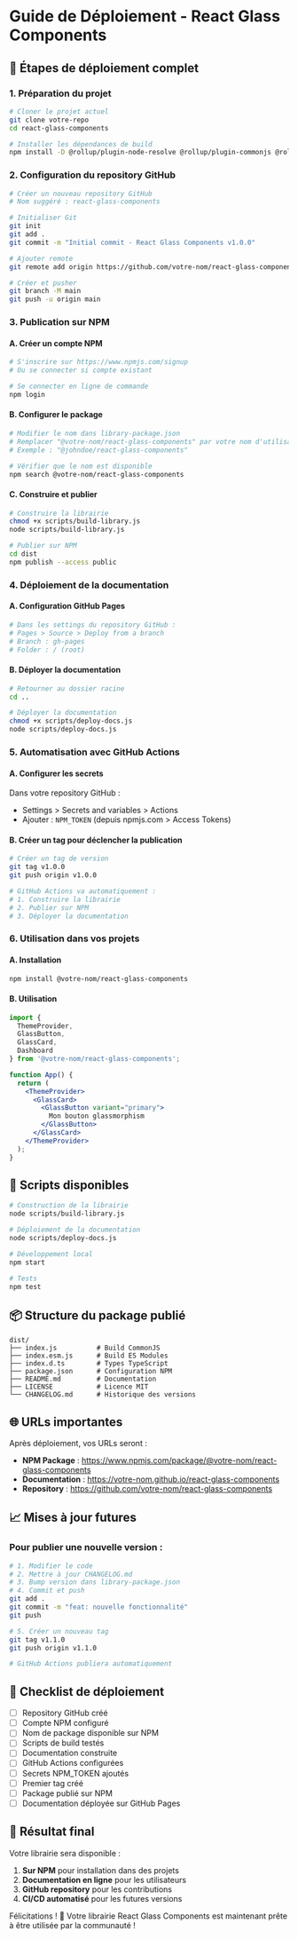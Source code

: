 # Guide de Déploiement - React Glass Components

## 🚀 Étapes de déploiement complet

### 1. Préparation du projet

```bash
# Cloner le projet actuel
git clone votre-repo
cd react-glass-components

# Installer les dépendances de build
npm install -D @rollup/plugin-node-resolve @rollup/plugin-commonjs @rollup/plugin-typescript rollup rollup-plugin-peer-deps-external rollup-plugin-postcss typescript gh-pages
```

### 2. Configuration du repository GitHub

```bash
# Créer un nouveau repository GitHub
# Nom suggéré : react-glass-components

# Initialiser Git
git init
git add .
git commit -m "Initial commit - React Glass Components v1.0.0"

# Ajouter remote
git remote add origin https://github.com/votre-nom/react-glass-components.git

# Créer et pusher
git branch -M main
git push -u origin main
```

### 3. Publication sur NPM

#### A. Créer un compte NPM
```bash
# S'inscrire sur https://www.npmjs.com/signup
# Ou se connecter si compte existant

# Se connecter en ligne de commande
npm login
```

#### B. Configurer le package
```bash
# Modifier le nom dans library-package.json
# Remplacer "@votre-nom/react-glass-components" par votre nom d'utilisateur NPM
# Exemple : "@johndoe/react-glass-components"

# Vérifier que le nom est disponible
npm search @votre-nom/react-glass-components
```

#### C. Construire et publier
```bash
# Construire la librairie
chmod +x scripts/build-library.js
node scripts/build-library.js

# Publier sur NPM
cd dist
npm publish --access public
```

### 4. Déploiement de la documentation

#### A. Configuration GitHub Pages
```bash
# Dans les settings du repository GitHub :
# Pages > Source > Deploy from a branch
# Branch : gh-pages
# Folder : / (root)
```

#### B. Déployer la documentation
```bash
# Retourner au dossier racine
cd ..

# Déployer la documentation
chmod +x scripts/deploy-docs.js
node scripts/deploy-docs.js
```

### 5. Automatisation avec GitHub Actions

#### A. Configurer les secrets
Dans votre repository GitHub :
- Settings > Secrets and variables > Actions
- Ajouter : `NPM_TOKEN` (depuis npmjs.com > Access Tokens)

#### B. Créer un tag pour déclencher la publication
```bash
# Créer un tag de version
git tag v1.0.0
git push origin v1.0.0

# GitHub Actions va automatiquement :
# 1. Construire la librairie
# 2. Publier sur NPM
# 3. Déployer la documentation
```

### 6. Utilisation dans vos projets

#### A. Installation
```bash
npm install @votre-nom/react-glass-components
```

#### B. Utilisation
```jsx
import { 
  ThemeProvider, 
  GlassButton, 
  GlassCard,
  Dashboard 
} from '@votre-nom/react-glass-components';

function App() {
  return (
    <ThemeProvider>
      <GlassCard>
        <GlassButton variant="primary">
          Mon bouton glassmorphism
        </GlassButton>
      </GlassCard>
    </ThemeProvider>
  );
}
```

## 🔧 Scripts disponibles

```bash
# Construction de la librairie
node scripts/build-library.js

# Déploiement de la documentation
node scripts/deploy-docs.js

# Développement local
npm start

# Tests
npm test
```

## 📦 Structure du package publié

```
dist/
├── index.js          # Build CommonJS
├── index.esm.js      # Build ES Modules
├── index.d.ts        # Types TypeScript
├── package.json      # Configuration NPM
├── README.md         # Documentation
├── LICENSE           # Licence MIT
└── CHANGELOG.md      # Historique des versions
```

## 🌐 URLs importantes

Après déploiement, vos URLs seront :
- **NPM Package** : https://www.npmjs.com/package/@votre-nom/react-glass-components
- **Documentation** : https://votre-nom.github.io/react-glass-components
- **Repository** : https://github.com/votre-nom/react-glass-components

## 📈 Mises à jour futures

### Pour publier une nouvelle version :
```bash
# 1. Modifier le code
# 2. Mettre à jour CHANGELOG.md
# 3. Bump version dans library-package.json
# 4. Commit et push
git add .
git commit -m "feat: nouvelle fonctionnalité"
git push

# 5. Créer un nouveau tag
git tag v1.1.0
git push origin v1.1.0

# GitHub Actions publiera automatiquement
```

## 🚨 Checklist de déploiement

- [ ] Repository GitHub créé
- [ ] Compte NPM configuré
- [ ] Nom de package disponible sur NPM
- [ ] Scripts de build testés
- [ ] Documentation construite
- [ ] GitHub Actions configurées
- [ ] Secrets NPM_TOKEN ajoutés
- [ ] Premier tag créé
- [ ] Package publié sur NPM
- [ ] Documentation déployée sur GitHub Pages

## 🎯 Résultat final

Votre librairie sera disponible :
1. **Sur NPM** pour installation dans des projets
2. **Documentation en ligne** pour les utilisateurs
3. **GitHub repository** pour les contributions
4. **CI/CD automatisé** pour les futures versions

Félicitations ! 🎉 Votre librairie React Glass Components est maintenant prête à être utilisée par la communauté !